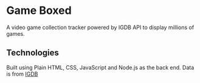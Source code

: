 # Game Boxed

A video game collection tracker powered by IGDB API to display millions of games.

## Technologies

Built using Plain HTML, CSS, JavaScript and Node.js as the back end. Data is from [IGDB](https://api-docs.igdb.com/)
